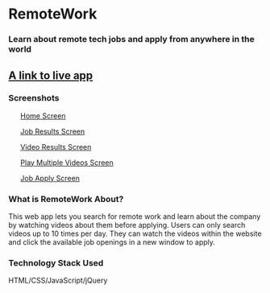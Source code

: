 <h1>RemoteWork</h1>
<h3>Learn about remote tech jobs and apply from anywhere in the world</h3>

<h2><a href="https://awesomething.github.io/remotework">A link to live app</a></h2>

<h3>Screenshots</h3>
<il>
<ul><a href="https://ibb.co/nD0cNdv">Home Screen</a></ul>
<ul><a href="https://ibb.co/72cXgk9">Job Results Screen</a></ul>
<ul><a href="https://ibb.co/64KK5Xm">Video Results Screen</a></ul>
<ul><a href="https://ibb.co/JQvqM6b">Play Multiple Videos Screen</a></ul>
 <ul><a href="https://ibb.co/mv71kqJ">Job Apply Screen</a></ul>
</il>

<h3>What is RemoteWork About?</h3>
<p>This web app lets you search for remote work and learn about the company by watching videos about them before applying. Users can only search videos up to 10 times per day. They can watch the videos within the website and click the available job openings in a new window to apply.</p>

<h3>Technology Stack Used</h3> 
<p>HTML/CSS/JavaScript/jQuery</p>
